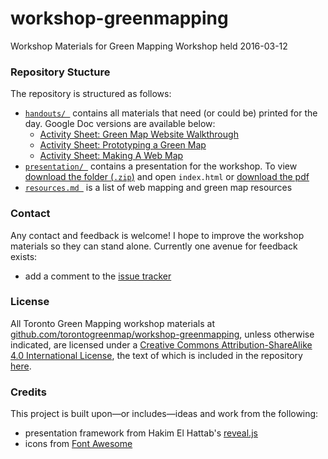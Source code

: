 # workshop-greenmapping
Workshop Materials for Green Mapping Workshop held 2016-03-12

### Repository Stucture
The repository is structured as follows:
* [`handouts/ `](https://github.com/torontogreenmap/workshop-greenmapping/tree/master/handouts) contains all materials that need (or could be) printed for the day. Google Doc versions are available below:
  - [Activity Sheet: Green Map Website Walkthrough](https://docs.google.com/document/d/1Sz7LmFMXJHDQ4zOyTctNVGcwlyHNBSKhMJtx75A33yE/edit#)
  - [Activity Sheet: Prototyping a Green Map](https://docs.google.com/document/d/16UbPakS_PGBHcInyl_Cm7ziBA8jb_v3j_Qr5TcQhR2Y/edit#)
  - [Activity Sheet: Making A Web Map](https://docs.google.com/document/d/1N_5r_KSzYToIWksaL2Ea1oVI-rWjlrv0BWxnrt2wMbA/edit#)
* [`presentation/ `](https://github.com/torontogreenmap/workshop-greenmapping/tree/master/presentation) contains a presentation for the workshop. To view [download the folder (`.zip`)](https://github.com/torontogreenmap/workshop-greenmapping/archive/master.zip) and open `index.html` or [download the pdf](https://github.com/torontogreenmap/workshop-greenmapping/blob/master/workshop-greenmapping-v1.pdf)
* [`resources.md `](https://github.com/torontogreenmap/workshop-greenmapping/blob/master/resources.md) is a list of web mapping and green map resources

### Contact
Any contact and feedback is welcome! I hope to improve the workshop materials so they can stand alone. Currently one avenue for feedback exists:
* add a comment to the [issue tracker](https://github.com/torontogreenmap/workshop-greenmapping/issues)

### License
All <span xmlns:dct="http://purl.org/dc/terms/" property="dct:title">Toronto Green Mapping</span> workshop materials at <a xmlns:cc="http://creativecommons.org/ns#" href="https://github.com/torontogreenmap/workshop-greenmapping" property="cc:attributionName" rel="cc:attributionURL">github.com/torontogreenmap/workshop-greenmapping</a>, unless otherwise indicated, are licensed under a <a rel="license" href="http://creativecommons.org/licenses/by-sa/4.0/">Creative Commons Attribution-ShareAlike 4.0 International License</a>, the text of which is included in the repository [here](https://github.com/torontogreenmap/workshop-greenmapping/blob/master/LICENSE.md).

### Credits
This project is built upon—or includes—ideas and work from the following:
* presentation framework from Hakim El Hattab's [reveal.js](http://lab.hakim.se/reveal-js/#/)
* icons from [Font Awesome](http://fortawesome.github.io/)
